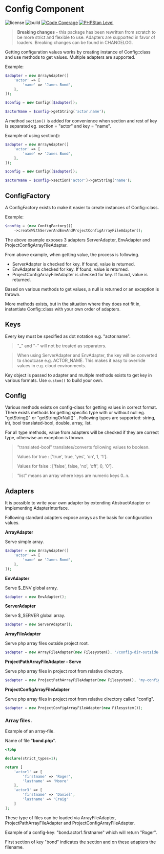 # Config Component

![license](https://img.shields.io/github/license/corex/config?label=license)
![build](https://github.com/corex/config/workflows/build/badge.svg)
[![Code Coverage](https://img.shields.io/endpoint?url=https://gist.githubusercontent.com/corex/d409d31a9138bc37c905b4b4727bebe1/raw/test-coverage__master.json)](https://github.com/corex/config/actions)
[![PHPStan Level](https://img.shields.io/endpoint?url=https://gist.githubusercontent.com/corex/d409d31a9138bc37c905b4b4727bebe1/raw/phpstan-level__master.json)](https://github.com/corex/config/actions)

> **Breaking changes** - this package has been rewritten from scratch to be more strict and flexible to use. Adapters are supported in favor of loaders. Breaking changes can be found in CHANGELOG.

Getting configuration values works by creating instance of Config::class and use methods to get values. Multiple adapters are supported.

Example:
```php
$adapter = new ArrayAdapter([
    'actor' => [
        'name' => 'James Bond',
    ],
]);

$config = new Config([$adapter]);

$actorName = $config->getString('actor.name');
```

A method `section()` is added for convenience when section and rest of key is separated eg. section = "actor" and key = "name".

Example of using section():
```php
$adapter = new ArrayAdapter([
    'actor' => [
        'name' => 'James Bond',
    ],
]);

$config = new Config([$adapter]);

$actorName = $config->section('actor')->getString('name');
```


## ConfigFactory

A ConfigFactory exists to make it easier to create instances of Config::class.

Example:
```php
$config = (new ConfigFactory())
    ->createWithServerAndEnvAndProjectConfigArrayFileAdapter();
```

The above example exposes 3 adapters ServerAdapter, EnvAdapter and ProjectConfigArrayFileAdapter.

From above example, when getting value, the process is following.
- ServerAdapter is checked for key. If found, value is returned.
- EnvAdapter is checked for key. If found, value is returned.
- ProjectConfigArrayFileAdapter is checked for key. If found, value is returned.

Based on various methods to get values, a null is returned or an exception is thrown.

More methods exists, but in the situation where they does not fit in, instantiate Config::class with your own order of adapters.


## Keys

Every key must be specified as dot notation e.g. "actor.name".

> "_" and "-" will not be treated as separators.

> When using ServerAdapter and EnvAdapter, the key will be converted to shoutcase e.g. ACTOR_NAME. This makes it easy to override values in e.g. cloud environments.

Key object is passed to adapter and multiple methods exists to get key in various formats. Use `custom()` to build your own.


## Config

Various methods exists on config-class for getting values in correct format. There exists methods for getting specific type with or without null eg. "getString()" or "getStringOrNull()" . Following types are supported: string, int, bool translated-bool, double, array, list.

For all type methods, value from adapters will be checked if they are correct type, otherwise an exception is thrown.

> "translated-bool" translates/converts following values to boolean.
>
> Values for true : ['true', true, 'yes', 'on', 1, '1'].
>
> Values for false : ['false', false, 'no', 'off', 0, '0'].

> "list" means an array where keys are numeric keys 0..n.


## Adapters

It is possible to write your own adapter by extending AbstractAdapter or implementing AdapterInterface.

Following standard adapters expose arrays as the basis for configuration values.

**ArrayAdapter**

Serve simple array.

```php
$adapter = new ArrayAdapter([
    'actor' => [
        'name' => 'James Bond',
    ],
]);
```


**EnvAdapter**

Serve $_ENV global array.

```php
$adapter = new EnvAdapter();
```


**ServerAdapter**

Serve $_SERVER global array.

```php
$adapter = new ServerAdapter();
```


**ArrayFileAdapter**

Serve php array files outside project root.

```php
$adapter = new ArrayFileAdapter(new Filesystem(), '/config-dir-outside-project-root');
```


**ProjectPathArrayFileAdapter - Serve**

Serve php array files in project root from relative directory.

```php
$adapter = new ProjectPathArrayFileAdapter(new Filesystem(), 'my-config-dir');
```


**ProjectConfigArrayFileAdapter**

Serve php array files in project root from relative directory called "config".

```php
$adapter = new ProjectConfigArrayFileAdapter(new Filesystem());
```


### Array files.

Example of an array-file.

Name of file "**bond.php**".
```php
<?php

declare(strict_types=1);

return [
    'actor1' => [
        'firstname' => 'Roger',
        'lastname' => 'Moore'
    ],
    'actor3' => [
        'firstname' => 'Daniel',
        'lastname' => 'Craig'
    ]
];
```

These type of files can be loaded via ArrayFileAdapter, ProjectPathArrayFileAdapter and ProjectConfigArrayFileAdapter.

Example of a config-key: "bond.actor1.firstname" which will return "Roger".

First section of key "bond" indicates the section and on these adapters the filename.
